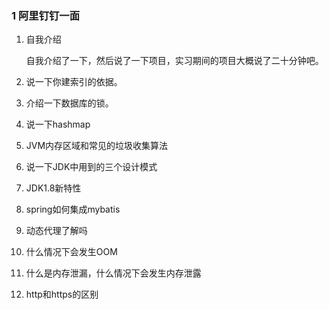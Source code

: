 ### 1 阿里钉钉一面

1. 自我介绍

   自我介绍了一下，然后说了一下项目，实习期间的项目大概说了二十分钟吧。

2. 说一下你建索引的依据。

3. 介绍一下数据库的锁。

4. 说一下hashmap

5. JVM内存区域和常见的垃圾收集算法

6. 说一下JDK中用到的三个设计模式

7. JDK1.8新特性

8. spring如何集成mybatis

9. 动态代理了解吗

10. 什么情况下会发生OOM

11. 什么是内存泄漏，什么情况下会发生内存泄露

12. http和https的区别

